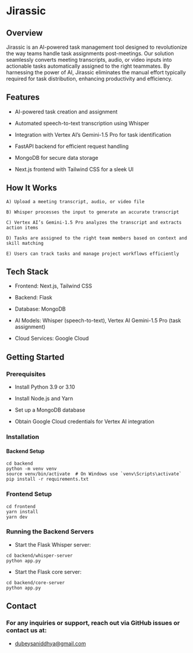 
# Jirassic

## Overview
Jirassic is an AI-powered task management tool designed to revolutionize the way teams handle task assignments post-meetings. Our solution seamlessly converts meeting transcripts, audio, or video inputs into actionable tasks automatically assigned to the right teammates. By harnessing the power of AI, Jirassic eliminates the manual effort typically required for task distribution, enhancing productivity and efficiency.

## Features
- AI-powered task creation and assignment

- Automated speech-to-text transcription using Whisper

- Integration with Vertex AI’s Gemini-1.5 Pro for task identification

- FastAPI backend for efficient request handling

- MongoDB for secure data storage

- Next.js frontend with Tailwind CSS for a sleek UI

## How It Works
    A) Upload a meeting transcript, audio, or video file

    B) Whisper processes the input to generate an accurate transcript

    C) Vertex AI’s Gemini-1.5 Pro analyzes the transcript and extracts action items

    D) Tasks are assigned to the right team members based on context and skill matching

    E) Users can track tasks and manage project workflows efficiently


## Tech Stack
- Frontend: Next.js, Tailwind CSS

- Backend: Flask

- Database: MongoDB

- AI Models: Whisper (speech-to-text), Vertex AI Gemini-1.5 Pro (task assignment)

- Cloud Services: Google Cloud

## Getting Started
### Prerequisites
- Install Python 3.9 or 3.10

- Install Node.js and Yarn

- Set up a MongoDB database

- Obtain Google Cloud credentials for Vertex AI integration

### Installation
#### Backend Setup
```
cd backend
python -m venv venv
source venv/bin/activate  # On Windows use `venv\Scripts\activate`
pip install -r requirements.txt
```

### Frontend Setup
```
cd frontend
yarn install
yarn dev
```

### Running the Backend Servers
- Start the Flask Whisper server:
```
cd backend/whisper-server
python app.py
```

- Start the Flask core server:
```
cd backend/core-server
python app.py
```

## Contact
### For any inquiries or support, reach out via GitHub issues or contact us at:
- dubeysaniddhya@gmail.com
